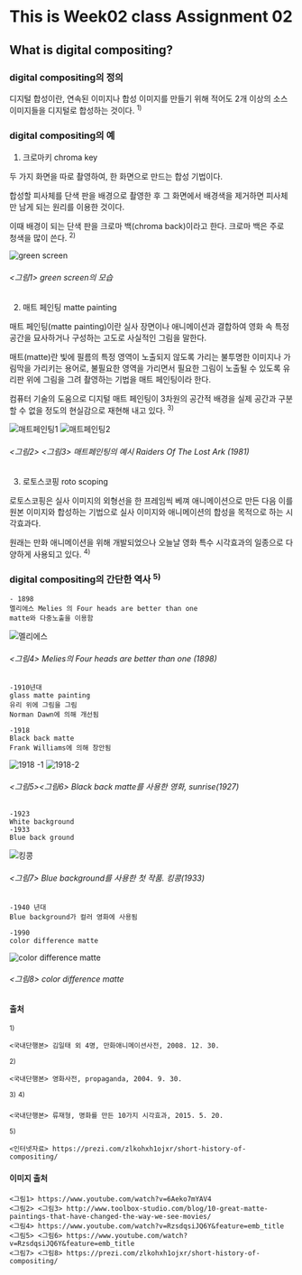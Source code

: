 # This is Week02 class Assignment 02
## What is digital compositing?

### digital compositing의 정의

디지털 합성이란, 연속된 이미지나 합성 이미지를 만들기 위해 적어도 2개 이상의 소스 이미지들을 디지털로 합성하는 것이다. <sup>1)</sup>

### digital compositing의 예

1. 크로마키 chroma key

두 가지 화면을 따로 촬영하여, 한 화면으로 만드는 합성 기법이다.

합성할 피사체를 단색 판을 배경으로 촬영한 후 그 화면에서 배경색을 제거하면 피사체만 남게 되는 원리를 이용한 것이다. 

이때 배경이 되는 단색 판을 크로마 백(chroma back)이라고 한다. 크로마 백은 주로 청색을 많이 쓴다. <sup>2)</sup>

![green screen](https://user-images.githubusercontent.com/70870803/93669262-f1c9df00-facd-11ea-98b2-0c1901221c08.JPG)
###### <그림1> green screen의 모습

2. 매트 페인팅 matte painting

매트 페인팅(matte painting)이란 실사 장면이나 애니메이션과 결합하여 영화 속 특정 공간을 묘사하거나 구성하는 고도로 사실적인 그림을 말한다. 

매트(matte)란 빛에 필름의 특정 영역이 노출되지 않도록 가리는 불투명한 이미지나 가림막을 가리키는 용어로, 불필요한 영역을 가리면서 필요한 그림이 노출될 수 있도록 유리판 위에 그림을 그려 촬영하는 기법을 매트 페인팅이라 한다.

컴퓨터 기술의 도움으로 디지털 매트 페인팅이 3차원의 공간적 배경을 실제 공간과 구분할 수 없을 정도의 현실감으로 재현해 내고 있다. <sup>3)</sup>


![매트페인팅1](https://user-images.githubusercontent.com/70870803/93669265-fd1d0a80-facd-11ea-9e18-2032bc16f9be.JPG)
![매트페인팅2](https://user-images.githubusercontent.com/70870803/93669266-fee6ce00-facd-11ea-83b4-22285b93a2ea.JPG)
###### <그림2> <그림3> 매트페인팅의 예시 Raiders Of The Lost Ark (1981)

3. 로토스코핑 roto scoping

로토스코핑은 실사 이미지의 외형선을 한 프레임씩 베껴 애니메이션으로 만든 다음 이를 원본 이미지와 합성하는 기법으로 실사 이미지와 애니메이션의 합성을 목적으로 하는 시각효과다. 

원래는 만화 애니메이션을 위해 개발되었으나 오늘날 영화 특수 시각효과의 일종으로 다양하게 사용되고 있다. <sup>4)</sup>


### digital compositing의 간단한 역사 <sup>5)</sup>

    - 1898 
    멜리에스 Melies 의 Four heads are better than one
    matte와 다중노출을 이용함   
  ![멜리에스](https://user-images.githubusercontent.com/70870803/93669493-a4e70800-facf-11ea-83e4-77aa451f8710.JPG)
###### <그림4> Melies의 Four heads are better than one (1898)  
  
    -1910년대 
    glass matte painting
    유리 위에 그림을 그림
    Norman Dawn에 의해 개선됨

    -1918 
    Black back matte
    Frank Williams에 의해 창안됨
![1918 -1](https://user-images.githubusercontent.com/70870803/93669496-a7e1f880-facf-11ea-8dd0-2b770c19ed7e.JPG)
![1918-2](https://user-images.githubusercontent.com/70870803/93669499-a9132580-facf-11ea-9093-b48b25c1d1c7.JPG)
###### <그림5><그림6> Black back matte를 사용한 영화, sunrise(1927)

    -1923
    White background
    -1933
    Blue back ground
![킹콩](https://user-images.githubusercontent.com/70870803/93669501-aa445280-facf-11ea-9cc8-22939c429276.JPG)
###### <그림7> Blue background를 사용한 첫 작품. 킹콩(1933)

    -1940 년대 
    Blue background가 컬러 영화에 사용됨
    
    -1990
    color difference matte
![color difference matte](https://user-images.githubusercontent.com/70870803/93669502-aca6ac80-facf-11ea-81c4-c167a82b1904.JPG)
###### <그림8> color difference matte

#### 출처


  <sup>1)</sup>
     
    <국내단행본> 김일태 외 4명, 만화애니메이션사전, 2008. 12. 30.

 <sup>2)</sup>
     
    <국내단행본> 영화사전, propaganda, 2004. 9. 30.

 <sup>3)</sup> <sup>4)</sup>
 
    <국내단행본> 류재형, 명화를 만든 10가지 시각효과, 2015. 5. 20.
 
 <sup>5)</sup>
  
    <인터넷자료> https://prezi.com/zlkohxh1ojxr/short-history-of-compositing/
 
 
 #### 이미지 출처
 
    <그림1> https://www.youtube.com/watch?v=6Aeko7mYAV4
    <그림2> <그림3> http://www.toolbox-studio.com/blog/10-great-matte-paintings-that-have-changed-the-way-we-see-movies/
    <그림4> https://www.youtube.com/watch?v=RzsdqsiJQ6Y&feature=emb_title
    <그림5> <그림6> https://www.youtube.com/watch?v=RzsdqsiJQ6Y&feature=emb_title
    <그림7> <그림8> https://prezi.com/zlkohxh1ojxr/short-history-of-compositing/
 
    

